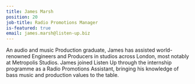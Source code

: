 ```yaml
---
title: James Marsh
position: 20
job-title: Radio Promotions Manager
is-featured: true
email: james.marsh@listen-up.biz
---
```


An audio and music Production graduate, James has assisted world-renowned Engineers and Producers in studios across London, most notably at Metropolis Studios. James joined Listen Up through the internship programme as a Radio Promotions Assistant, bringing his knowledge of bass music and production values to the table.